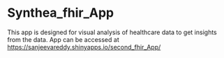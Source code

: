 # Synthea_fhir_App
This app is designed for visual analysis of healthcare data to get insights from the data.
App can be accessed at https://sanjeevareddy.shinyapps.io/second_fhir_App/
